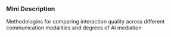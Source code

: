 ### Mini Description

Methodologies for comparing interaction quality across different communication modalities and degrees of AI mediation
